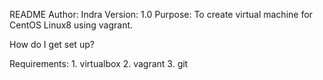 README
Author: Indra 
Version: 1.0
Purpose: To create virtual machine for CentOS Linux8 using vagrant.


How do I get set up?

Requirements:
    1. virtualbox 
    2. vagrant 
    3. git 
